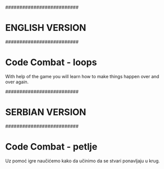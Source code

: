 ##########################
#     ENGLISH VERSION    #
##########################


# Code Combat - loops

With help of the game you will learn how to make things happen over and over again.


##########################
#     SERBIAN VERSION    #
##########################

# Code Combat - petlje

Uz pomoć igre naučićemo kako da učinimo da se stvari ponavljaju u krug.
